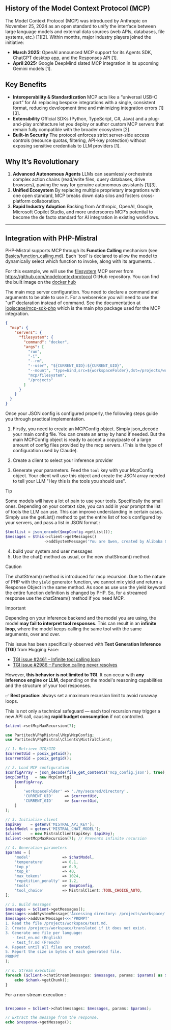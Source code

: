 ## History of the Model Context Protocol (MCP)

The Model Context Protocol (MCP) was introduced by Anthropic on November 25, 2024 as an open standard to unify the interface between large language models and external data sources (web APIs, databases, file systems, etc.) [1][2]. Within months, major industry players joined the initiative:

* **March 2025:** OpenAI announced MCP support for its Agents SDK, ChatGPT desktop app, and the Responses API [1].
* **April 2025:** Google DeepMind slated MCP integration in its upcoming Gemini models [1].

## Key Benefits

* **Interoperability & Standardization**
  MCP acts like a “universal USB-C port” for AI: replacing bespoke integrations with a single, consistent format, reducing development time and minimizing integration errors [1][3].
* **Extensibility**
  Official SDKs (Python, TypeScript, C#, Java) and a plug-and-play architecture let you deploy or author custom MCP servers that remain fully compatible with the broader ecosystem [2].
* **Built-in Security**
  The protocol enforces strict server-side access controls (resource quotas, filtering, API-key protection) without exposing sensitive credentials to LLM providers [1].

## Why It’s Revolutionary

1. **Advanced Autonomous Agents**
   LLMs can seamlessly orchestrate complex action chains (read/write files, query databases, drive browsers), paving the way for genuine autonomous assistants [1][3].
2. **Unified Ecosystem**
   By replacing multiple proprietary integrations with one open standard, MCP breaks down data silos and fosters cross-platform collaboration.
3. **Rapid Industry Adoption**
   Backing from Anthropic, OpenAI, Google, Microsoft Copilot Studio, and more underscores MCP’s potential to become the de facto standard for AI integration in existing workflows.

---

## Integration with PHP-Mistral

PHP-Mistral supports MCP through its **Function Calling** mechanism (see [Basics/function\_calling.md](Basics/function_calling.md)). Each 'tool' is declared to allow the model to dynamically select which function to invoke, along with its arguments. .

For this example, we will use the [filesystem](https://github.com/modelcontextprotocol/servers/tree/main/src/filesystem) MCP server from https://github.com/modelcontextprotocol GitHub repository. You can find the built image on the [docker hub](https://hub.docker.com/r/mcp/filesystem)  

The main mcp server configuration. You need to declare a command and arguments to be able to use it.
For a webservice you will need to use the "url" declaration instead of command. See the documentation at [logiscape/mcp-sdk-php](https://github.com/logiscape/mcp-sdk-php) 
which is the main php package used for the MCP integration.

```json
{
  "mcp": {
    "servers": {
      "filesystem": {
        "command": "docker",
        "args": [
          "run",
          "-i",
          "--rm",
          "--user", "${CURRENT_UID}:${CURRENT_GID}",
          "--mount", "type=bind,src=${workspaceFolder},dst=/projects/workspace",
          "mcp/filesystem",
          "/projects"
        ]
      }
    }
  }
}
```
Once your JSON config is configured properly, the following steps guide you through practical implementation.

1. Firstly, you need to create an MCPConfig object. Simply json_decode your main config file. You can create an array by hand if needed. But the main MCPConfig object is ready to accept a copy/paste of a large amount of config files provided by the mcp servers.
(This is the type of configuration used by Claude).

2. Create a client to select your inference provider
3. Generate your parameters. Feed the `tool` key with your McpConfig object. Your client will use this object and create the JSON array needed to tell your LLM "Hey this is the tools you should use". 
> [!TIP]
> Some models will have a lot of pain to use your tools. Specifically the small ones. Depending on your context size, you can add in your prompt the list of tools the LLM can use. This can improve understanding in certain cases.
> Simply use the getList() method to get the entire list of tools configured by your servers, and pass a list in JSON format :
> ```php
> $toolList = json_encode($mcpConfig->getList());
> $messages = $this->client->getMessages()
>                  ->addSystemMessage('You are Qwen, created by Alibaba Cloud. You are a helpful assistant. You have access to the directory /projects/workspace/ . here is the list of tools you can use : ' . $tools . '')
> ```
4. build your system and user messages
5. Use the chat() method as usual, or the new chatStream() method.

> [!CAUTION] 
> The chatStream() method is introduced for mcp recursion. Due to the nature of PHP with the `yield` generator function, we cannot mix yield and return a Response Object in the same method. As soon as use use the yield keyword the entire function definition is changed by PHP. 
> So, for a streamed response use the chatStream() method if you need MCP. 



> [!IMPORTANT] 
> Depending on your inference backend and the model you are using, the model **may fail to interpret tool responses**.
> This can result in an **infinite loop**, where the model keeps calling the same tool with the same arguments, over and over.
>
> This issue has been specifically observed with **Text Generation Inference (TGI)** from Hugging Face:
>
> * [TGI issue #2461 – Infinite tool calling loop](https://github.com/huggingface/text-generation-inference/issues/2461)
> * [TGI issue #2986 – Function calling never resolves](https://github.com/huggingface/text-generation-inference/issues/2986)
>
> However, **this behavior is not limited to TGI**. It can occur with **any inference engine or LLM**, depending on the model's reasoning capabilities and the structure of your tool responses.
>
> ✅ **Best practice**: always set a maximum recursion limit to avoid runaway loops.
>
> This is not only a technical safeguard — each tool recursion may trigger a new API call, causing **rapid budget consumption** if not controlled.
>
> ```php
> $client->setMcpMaxRecursion(7);
> ```
 

```php
use Partitech\PhpMistral\Mcp\McpConfig;
use Partitech\PhpMistral\Clients\MistralClient;

// 1. Retrieve UID/GID
$currentUid = posix_getuid();
$currentGid = posix_getgid();

// 2. Load MCP configuration
$configArray = json_decode(file_get_contents('mcp_config.json'), true);
$mcpConfig   = new McpConfig(
    $configArray,
    [
        'workspaceFolder' => './my/secured/directory',
        'CURRENT_UID'     => $currentUid,
        'CURRENT_GID'     => $currentGid,
    ]
);

// 3. Initialize client
$apiKey    = getenv('MISTRAL_API_KEY');
$chatModel = getenv('MISTRAL_CHAT_MODEL');
$client    = new MistralClient(apiKey: $apiKey);
$client->setMcpMaxRecursion(7); // Prevents infinite recursion

// 4. Generation parameters
$params = [
    'model'              => $chatModel,
    'temperature'        => 0.1,
    'top_p'              => 0.9,
    'top_k'              => 40,
    'max_tokens'         => 1024,
    'repetition_penalty' => 1.2,
    'tools'              => $mcpConfig,
    'tool_choice'        => MistralClient::TOOL_CHOICE_AUTO,
];

// 5. Build messages
$messages = $client->getMessages();
$messages->addSystemMessage('Accessing directory: /projects/workspace/');
$messages->addUserMessage(<<<'PROMPT'
1. Read the file /projects/workspace/test.md.
2. Create /projects/workspace/translated if it does not exist.
3. Generate one file per language:
   - test_en.md (English)
   - test_fr.md (French)
4. Repeat until all files are created.
5. Report the size in bytes of each generated file.
PROMPT
);

// 6. Stream execution
foreach ($client->chatStream(messages: $messages, params: $params) as $chunk) {
    echo $chunk->getChunk();
}
```

For a non-stream execution : 
```php

$response = $client->chat(messages: $messages, params: $params);

// Extract the message from the response.
echo $response->getMessage();
```
###
